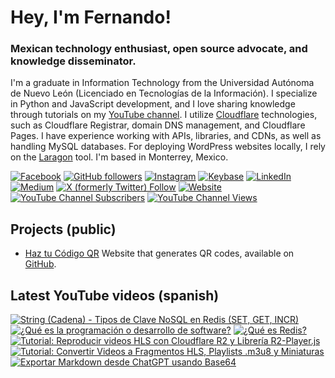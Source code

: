 # Hey, I'm Fernando!

### Mexican technology enthusiast, open source advocate, and knowledge disseminator.
I'm a graduate in Information Technology from the Universidad Autónoma de Nuevo León (Licenciado en Tecnologías de la Información). I specialize in Python and JavaScript development, and I love sharing knowledge through tutorials on my [YouTube channel](https://www.youtube.com/fernandodilland). I utilize [Cloudflare](https://github.com/cloudflare) technologies, such as Cloudflare Registrar, domain DNS management, and Cloudflare Pages. I have experience working with APIs, libraries, and CDNs, as well as handling MySQL databases. For deploying WordPress websites locally, I rely on the [Laragon](https://github.com/leokhoa/laragon) tool. I'm based in Monterrey, Mexico.

[![Facebook](https://img.shields.io/badge/Connect-@fernandodilland-1877F2?style=social&logo=facebook)](https://www.facebook.com/profile.php?id=100076957804767)
[![GitHub followers](https://img.shields.io/github/followers/fernandodilland?label=Follow&style=social)](https://github.com/fernandodilland)
[![Instagram](https://img.shields.io/badge/Follow-@fernandodilland-E4405F?style=social&logo=instagram)](https://instagram.com/fernandodilland)
[![Keybase](https://img.shields.io/badge/Verify-@fernandodilland-33A0FF?style=social&logo=keybase)](https://keybase.io/fernandodilland)
[![LinkedIn](https://img.shields.io/badge/Connect-@fernandodilland-0A66C2?style=social&logo=linkedin)](https://www.linkedin.com/in/fernandodilland)
[![Medium](https://img.shields.io/badge/Read-@fernandodilland-000000?style=social&logo=medium)](https://medium.com/@fernandodilland)
[![X (formerly Twitter) Follow](https://img.shields.io/twitter/follow/fernandodilland?style=social)](https://twitter.com/fernandodilland)
[![Website](https://img.shields.io/badge/Visit-fernandodilland.com-FF7139?style=social&logo=firefox)](https://fernandodilland.com/)
[![YouTube Channel Subscribers](https://img.shields.io/youtube/channel/subscribers/UCvu9lyZixV1Ob06Wvh0dnNw?style=social)](https://www.youtube.com/c/FernandoDilland)
[![YouTube Channel Views](https://img.shields.io/youtube/channel/views/UCvu9lyZixV1Ob06Wvh0dnNw?style=social)](https://www.youtube.com/c/FernandoDilland)

## Projects (public)
- [Haz tu Código QR](https://hazqr.com/) Website that generates QR codes, available on [GitHub](https://github.com/fernandodilland/hazqr).

## Latest YouTube videos (spanish)
<!-- BEGIN YOUTUBE-CARDS -->
[![String (Cadena) - Tipos de Clave NoSQL en Redis (SET, GET,  INCR)](https://ytcards.demolab.com/?id=mh8SxxmjtAE&title=String+%28Cadena%29+-+Tipos+de+Clave+NoSQL+en+Redis+%28SET%2C+GET%2C++INCR%29&lang=en&timestamp=1751957414&background_color=%230d1117&title_color=%23ffffff&stats_color=%23dedede&max_title_lines=1&width=250&border_radius=5 "String (Cadena) - Tipos de Clave NoSQL en Redis (SET, GET,  INCR)")](https://www.youtube.com/watch?v=mh8SxxmjtAE)
[![¿Qué es la programación o desarrollo de software?](https://ytcards.demolab.com/?id=pWx5DNQmmus&title=%C2%BFQu%C3%A9+es+la+programaci%C3%B3n+o+desarrollo+de+software%3F&lang=en&timestamp=1751737881&background_color=%230d1117&title_color=%23ffffff&stats_color=%23dedede&max_title_lines=1&width=250&border_radius=5 "¿Qué es la programación o desarrollo de software?")](https://www.youtube.com/watch?v=pWx5DNQmmus)
[![¿Qué es Redis?](https://ytcards.demolab.com/?id=O4lwWwtZQ9g&title=%C2%BFQu%C3%A9+es+Redis%3F&lang=en&timestamp=1751737722&background_color=%230d1117&title_color=%23ffffff&stats_color=%23dedede&max_title_lines=1&width=250&border_radius=5 "¿Qué es Redis?")](https://www.youtube.com/watch?v=O4lwWwtZQ9g)
[![Tutorial: Reproducir videos HLS con Cloudflare R2 y Librería R2-Player.js](https://ytcards.demolab.com/?id=Lki56r7bX5E&title=Tutorial%3A+Reproducir+videos+HLS+con+Cloudflare+R2+y+Librer%C3%ADa+R2-Player.js&lang=en&timestamp=1731250827&background_color=%230d1117&title_color=%23ffffff&stats_color=%23dedede&max_title_lines=1&width=250&border_radius=5 "Tutorial: Reproducir videos HLS con Cloudflare R2 y Librería R2-Player.js")](https://www.youtube.com/watch?v=Lki56r7bX5E)
[![Tutorial: Convertir Videos a Fragmentos HLS, Playlists .m3u8 y Miniaturas](https://ytcards.demolab.com/?id=Y1NFBudw-Tk&title=Tutorial%3A+Convertir+Videos+a+Fragmentos+HLS%2C+Playlists+.m3u8+y+Miniaturas&lang=en&timestamp=1731216903&background_color=%230d1117&title_color=%23ffffff&stats_color=%23dedede&max_title_lines=1&width=250&border_radius=5 "Tutorial: Convertir Videos a Fragmentos HLS, Playlists .m3u8 y Miniaturas")](https://www.youtube.com/watch?v=Y1NFBudw-Tk)
[![Exportar Markdown desde ChatGPT usando Base64](https://ytcards.demolab.com/?id=Xf_1zUJhqaA&title=Exportar+Markdown+desde+ChatGPT+usando+Base64&lang=en&timestamp=1729872037&background_color=%230d1117&title_color=%23ffffff&stats_color=%23dedede&max_title_lines=1&width=250&border_radius=5 "Exportar Markdown desde ChatGPT usando Base64")](https://www.youtube.com/watch?v=Xf_1zUJhqaA)
<!-- END YOUTUBE-CARDS -->
